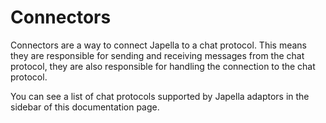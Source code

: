# Connectors

Connectors are a way to connect Japella to a chat protocol. This means they are responsible for sending and receiving messages from the chat protocol, they are also responsible for handling the connection to the chat protocol.

You can see a list of chat protocols supported by Japella adaptors in the sidebar of this documentation page.
